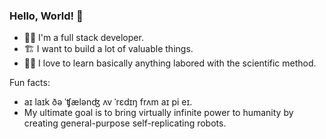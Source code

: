 ### Hello, World! 👋

- 👨‍💻 I'm a full stack developer.
- 🏗 I want to build a lot of valuable things.
- 👨‍🔬 I love to learn basically anything labored with the scientific method.


Fun facts: 
- aɪ laɪk ðə ˈʧælənʤ ʌv ˈrɛdɪŋ frʌm aɪ pi eɪ.
- My ultimate goal is to bring virtually infinite power to humanity by creating general-purpose self-replicating robots.
